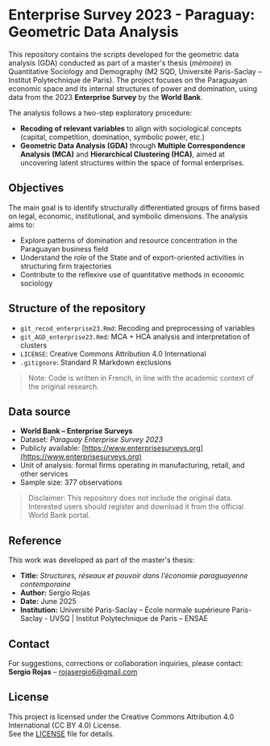 # Enterprise Survey 2023 - Paraguay: Geometric Data Analysis

This repository contains the scripts developed for the geometric data analysis (GDA) conducted as part of a master's thesis (*mémoire*) in Quantitative Sociology and Demography (M2 SQD, Université Paris-Saclay – Institut Polytechnique de Paris). The project focuses on the Paraguayan economic space and its internal structures of power and domination, using data from the 2023 **Enterprise Survey** by the **World Bank**.

The analysis follows a two-step exploratory procedure:
- **Recoding of relevant variables** to align with sociological concepts (capital, competition, domination, symbolic power, etc.)
- **Geometric Data Analysis (GDA)** through **Multiple Correspondence Analysis (MCA)** and **Hierarchical Clustering (HCA)**, aimed at uncovering latent structures within the space of formal enterprises.

## Objectives

The main goal is to identify structurally differentiated groups of firms based on legal, economic, institutional, and symbolic dimensions. The analysis aims to:
- Explore patterns of domination and resource concentration in the Paraguayan business field
- Understand the role of the State and of export-oriented activities in structuring firm trajectories
- Contribute to the reflexive use of quantitative methods in economic sociology

## Structure of the repository

- `git_recod_enterprise23.Rmd`: Recoding and preprocessing of variables
- `git_AGD_enterprise23.Rmd`: MCA + HCA analysis and interpretation of clusters
- `LICENSE`: Creative Commons Attribution 4.0 International
- `.gitignore`: Standard R Markdown exclusions

> Note: Code is written in French, in line with the academic context of the original research.

## Data source

- **World Bank – Enterprise Surveys**
- Dataset: *Paraguay Enterprise Survey 2023*  
- Publicly available: [https://www.enterprisesurveys.org](https://www.enterprisesurveys.org)  
- Unit of analysis: formal firms operating in manufacturing, retail, and other services  
- Sample size: 377 observations

> Disclaimer: This repository does not include the original data. Interested users should register and download it from the official World Bank portal.

## Reference

This work was developed as part of the master's thesis:
- **Title:** *Structures, réseaux et pouvoir dans l’économie paraguayenne contemporaine*  
- **Author:** Sergio Rojas  
- **Date:** June 2025  
- **Institution:** Université Paris-Saclay – École normale supérieure Paris-Saclay - UVSQ | Institut Polytechnique de Paris – ENSAE

## Contact

For suggestions, corrections or collaboration inquiries, please contact:  
**Sergio Rojas** – rojasergio6@gmail.com

## License

This project is licensed under the Creative Commons Attribution 4.0 International (CC BY 4.0) License.  
See the [LICENSE](LICENSE) file for details.
